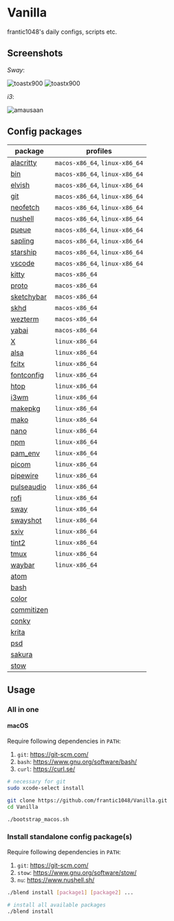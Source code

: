 # Vanilla

frantic1048's daily configs, scripts etc.

## Screenshots

_Sway_:

![toastx900](screenshots/toastx900_2021-07-30_13-00.png)
![toastx900](screenshots/toastx900_2021-07-30_13-14.png)

_i3_:

![amausaan](screenshots/amausaan_2022-04-05-232523.png)

## Config packages

| package                                 | profiles                       |
| --------------------------------------- | ------------------------------ |
| [alacritty](alacritty)                  | `macos-x86_64`, `linux-x86_64` |
| [bin](bin/bin)                          | `macos-x86_64`, `linux-x86_64` |
| [elvish](elvish/elvish)                 | `macos-x86_64`, `linux-x86_64` |
| [git](git/git)                          | `macos-x86_64`, `linux-x86_64` |
| [neofetch](neofetch)                    | `macos-x86_64`, `linux-x86_64` |
| [nushell](nushell/nushell)              | `macos-x86_64`, `linux-x86_64` |
| [pueue](pueue/pueue)                    | `macos-x86_64`, `linux-x86_64` |
| [sapling](sapling/sapling/sapling.conf) | `macos-x86_64`, `linux-x86_64` |
| [starship](starship/starship.toml)      | `macos-x86_64`, `linux-x86_64` |
| [vscode](vscode/User)                   | `macos-x86_64`, `linux-x86_64` |
| [kitty](kitty/kitty)                    | `macos-x86_64`                 |
| [proto](proto)                          | `macos-x86_64`                 |
| [sketchybar](sketchybar/sketchybar)     | `macos-x86_64`                 |
| [skhd](skhd/skhd/skhdrc)                | `macos-x86_64`                 |
| [wezterm](wezterm)                      | `macos-x86_64`                 |
| [yabai](yabai/yabai/yabairc)            | `macos-x86_64`                 |
| [X](X)                                  | `linux-x86_64`                 |
| [alsa](alsa)                            | `linux-x86_64`                 |
| [fcitx](fcitx/fcitx)                    | `linux-x86_64`                 |
| [fontconfig](fontconfig/fontconfig)     | `linux-x86_64`                 |
| [htop](htop/htop/htoprc)                | `linux-x86_64`                 |
| [i3wm](i3wm/i3/config)                  | `linux-x86_64`                 |
| [makepkg](makepkg)                      | `linux-x86_64`                 |
| [mako](mako/mako/config)                | `linux-x86_64`                 |
| [nano](nano/nano/nanorc)                | `linux-x86_64`                 |
| [npm](npm)                              | `linux-x86_64`                 |
| [pam_env](pam_env)                      | `linux-x86_64`                 |
| [picom](picom/picom/picom.conf)         | `linux-x86_64`                 |
| [pipewire](pipewire/pipewire)           | `linux-x86_64`                 |
| [pulseaudio](pulseaudio/pulse)          | `linux-x86_64`                 |
| [rofi](rofi/rofi/config.rasi)           | `linux-x86_64`                 |
| [sway](sway/sway/config)                | `linux-x86_64`                 |
| [swayshot](swayshot/swayshot.sh)        | `linux-x86_64`                 |
| [sxiv](sxiv/sxiv/exec/image-info)       | `linux-x86_64`                 |
| [tint2](tint2/tint2/tint2rc)            | `linux-x86_64`                 |
| [tmux](tmux)                            | `linux-x86_64`                 |
| [waybar](waybar/waybar)                 | `linux-x86_64`                 |
| [atom](atom)                            |                                |
| [bash](bash)                            |                                |
| [color](color)                          |                                |
| [commitizen](commitizen)                |                                |
| [conky](conky)                          |                                |
| [krita](krita)                          |                                |
| [psd](psd)                              |                                |
| [sakura](sakura)                        |                                |
| [stow](stow)                            |                                |

## Usage

### All in one

#### macOS

Require following dependencies in `PATH`:

1. `git`: https://git-scm.com/
2. `bash`: https://www.gnu.org/software/bash/
3. `curl`: https://curl.se/

```sh
# necessary for git
sudo xcode-select install

git clone https://github.com/frantic1048/Vanilla.git
cd Vanilla

./bootstrap_macos.sh
```

### Install standalone config package(s)

Require following dependencies in `PATH`:

1. `git`: https://git-scm.com/
2. `stow`: https://www.gnu.org/software/stow/
3. `nu`: https://www.nushell.sh/

```sh
./blend install [package1] [package2] ...

# install all available packages
./blend install
```
